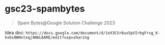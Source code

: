 # gsc23-spambytes
> Spam Bytes@Google Solution Challenge 2023

Idea doc:  `https://docs.google.com/document/d/1nX3CSr8ux5pVIrbgFrsg_K-kxbs8WHxtxqj4N6L6ARE/edit?usp=sharing`
